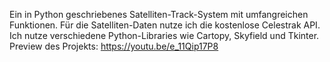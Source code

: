 Ein in Python geschriebenes Satelliten-Track-System mit umfangreichen Funktionen.
Für die Satelliten-Daten nutze ich die kostenlose Celestrak API.
Ich nutze verschiedene Python-Libraries wie Cartopy, Skyfield und Tkinter.
Preview des Projekts: https://youtu.be/e_11Qip17P8
